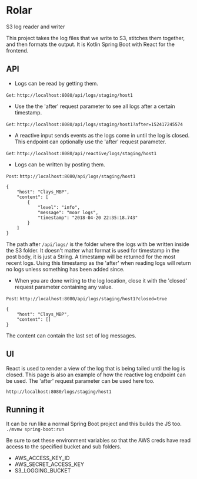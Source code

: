 # Rolar
S3 log reader and writer

This project takes the log files that we write to S3, stitches them together, and then formats the output. It is Kotlin Spring Boot with React for the frontend.

## API

* Logs can be read by getting them.

`Get`: `http://localhost:8080/api/logs/staging/host1`

* Use the the 'after' request parameter to see all logs after a certain timestamp.

`Get`: `http://localhost:8080/api/logs/staging/host1?after=152417245574`

* A reactive input sends events as the logs come in until the log is closed. This endpoint can optionally use the 'after' request parameter.

`Get`: `http://localhost:8080/api/reactive/logs/staging/host1`

* Logs can be written by posting them.

`Post`: `http://localhost:8080/api/logs/staging/host1`
```
{
    "host": "Clays_MBP",
    "content": [
    	{
    		"level": "info",
    		"message": "moar logs",
    		"timestamp": "2018-04-20 22:35:18.743"
    	}
    ]
}
```
The path after `/api/logs/` is the folder where the logs with be written inside the S3 folder. It doesn't matter what format is used for timestamp in the post body, it is just a String. A timestamp will be returned for the most recent logs. Using this timestamp as the 'after' when reading logs will return no logs unless something has been added since.

* When you are done writing to the log location, close it with the 'closed' request parameter containing any value.

`Post`: `http://localhost:8080/api/logs/staging/host1?closed=true`
```
{
    "host": "Clays_MBP",
    "content": []
}
```
The content can contain the last set of log messages.

## UI
React is used to render a view of the log that is being tailed until the log is closed. This page is also an example of how the reactive log endpoint can be used. The 'after' request parameter can be used here too.

`http://localhost:8080/logs/staging/host1`

## Running it

It can be run like a normal Spring Boot project and this builds the JS too.
`./mvnw spring-boot:run`

Be sure to set these environment variables so that the AWS creds have read access to the specified bucket and sub folders.
* AWS_ACCESS_KEY_ID
* AWS_SECRET_ACCESS_KEY
* S3_LOGGING_BUCKET
